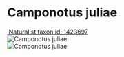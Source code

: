 
Camponotus juliae
=================
  
[iNaturalist taxon id: 1423697](https://www.inaturalist.org/taxa/1423697)  
![Camponotus juliae](https://inaturalist-open-data.s3.amazonaws.com/photos/240121724/medium.jpg)  
![Camponotus juliae](https://inaturalist-open-data.s3.amazonaws.com/photos/240121744/medium.jpg)